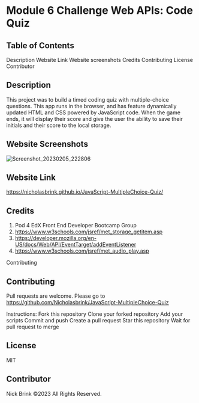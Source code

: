 # Module 6 Challenge Web APIs: Code Quiz

## Table of Contents

Description
Website Link
Website screenshots
Credits
Contributing
License
Contributor

## Description

This project was to build a timed coding quiz with multiple-choice questions. This app runs in the browser, and has feature dynamically updated HTML and CSS powered by JavaScript code. When the game ends, it will display their score and give the user the ability to save their initials and their score to the local storage.

## Website Screenshots

![Screenshot_20230205_222806](https://user-images.githubusercontent.com/117687727/216849945-99082019-c523-4e5c-a242-f18315ecb94c.png)

## Website Link

https://nicholasbrink.github.io/JavaScript-MultipleChoice-Quiz/

## Credits

1. Pod 4 EdX Front End Developer Bootcamp Group
2. https://www.w3schools.com/jsref/met_storage_getitem.asp
3. https://developer.mozilla.org/en-US/docs/Web/API/EventTarget/addEventListener
4. https://www.w3schools.com/jsref/met_audio_play.asp

Contributing

## Contributing

Pull requests are welcome. Please go to https://github.com/Nicholasbrink/JavaScript-MultipleChoice-Quiz

Instructions: Fork this repository Clone your forked repository Add your scripts Commit and push Create a pull request Star this repository Wait for pull request to merge

## License

MIT

## Contributor

Nick Brink ©2023 All Rights Reserved.
